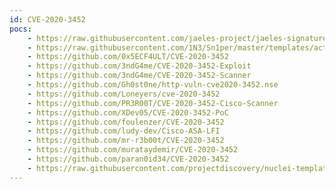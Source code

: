 ```yaml
---
id: CVE-2020-3452
pocs:
    - https://raw.githubusercontent.com/jaeles-project/jaeles-signatures/master/cves/cisco-asa-lfi.yaml
    - https://raw.githubusercontent.com/1N3/Sn1per/master/templates/active/CVE-2020-3452_-_Cisco_ASA-FTD_Arbitrary_File_Reading_Vulnerability.sh
    - https://github.com/0x5ECF4ULT/CVE-2020-3452
    - https://github.com/3ndG4me/CVE-2020-3452-Exploit
    - https://github.com/3ndG4me/CVE-2020-3452-Scanner
    - https://github.com/Gh0st0ne/http-vuln-cve2020-3452.nse
    - https://github.com/Loneyers/cve-2020-3452
    - https://github.com/PR3R00T/CVE-2020-3452-Cisco-Scanner
    - https://github.com/XDev05/CVE-2020-3452-PoC
    - https://github.com/foulenzer/CVE-2020-3452
    - https://github.com/ludy-dev/Cisco-ASA-LFI
    - https://github.com/mr-r3b00t/CVE-2020-3452
    - https://github.com/murataydemir/CVE-2020-3452
    - https://github.com/paran0id34/CVE-2020-3452
    - https://raw.githubusercontent.com/projectdiscovery/nuclei-templates/master/cves/CVE-2020-3452.yaml
---
```

